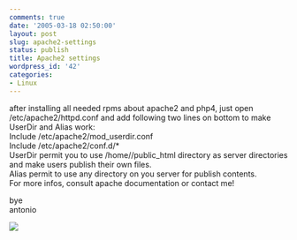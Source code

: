 ```yaml
---
comments: true
date: '2005-03-18 02:50:00'
layout: post
slug: apache2-settings
status: publish
title: Apache2 settings
wordpress_id: '42'
categories:
- Linux
---
```


after installing all needed rpms about apache2 and php4, just open /etc/apache2/httpd.conf and add following two lines on bottom to make UserDir and Alias work:  
Include /etc/apache2/mod_userdir.conf  
Include /etc/apache2/conf.d/*  
UserDir permit you to use /home//public_html directory as server directories and make users publish their own files.  
Alias permit to use any directory on you server for publish contents.  
For more infos, consult apache documentation or contact me!  
  
bye  
antonio

[![](http://www.feedburner.com/fb/images/pub/flchklt.gif)](http://feeds.feedburner.com/zekussuse)
